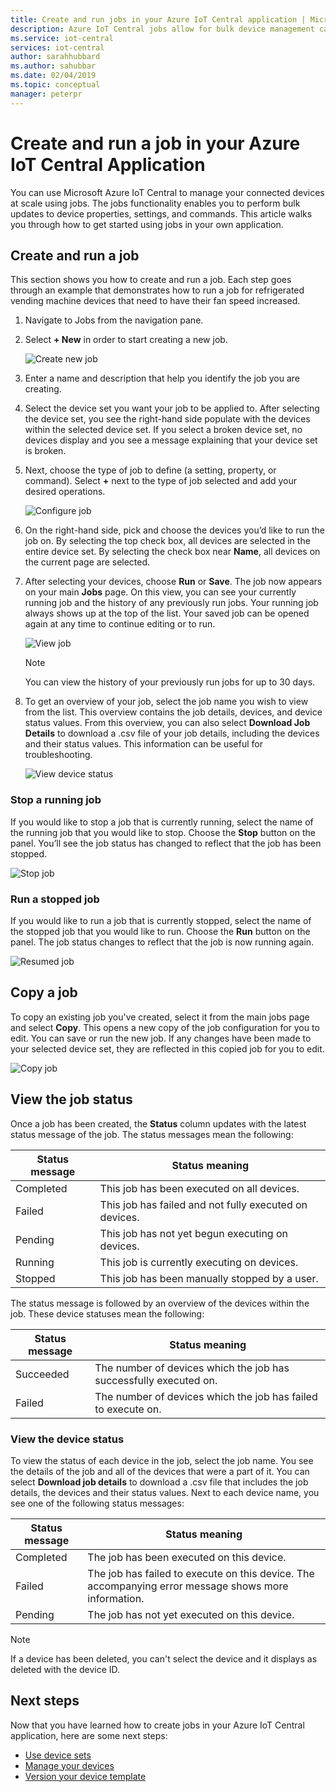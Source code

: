 ```yaml
---
title: Create and run jobs in your Azure IoT Central application | Microsoft Docs
description: Azure IoT Central jobs allow for bulk device management capabilities, such as updating a device property, setting, or executing a command.
ms.service: iot-central
services: iot-central
author: sarahhubbard
ms.author: sahubbar
ms.date: 02/04/2019
ms.topic: conceptual
manager: peterpr
---
```


# Create and run a job in your Azure IoT Central Application

You can use Microsoft Azure IoT Central to manage your connected devices at scale using jobs. The jobs functionality enables you to perform bulk updates to device properties, settings, and commands. This article walks you through how to get started using jobs in your own application.

## Create and run a job

This section shows you how to create and run a job. Each step goes through an example that demonstrates how to run a job for refrigerated vending machine devices that need to have their fan speed increased.

1. Navigate to Jobs from the navigation pane.

1. Select **+ New** in order to start creating a new job.

    ![Create new job](./media/howto-run-a-job/createnewjob.png)

1. Enter a name and description that help you identify the job you are creating.

1. Select the device set you want your job to be applied to. After selecting the device set, you see the right-hand side populate with the devices within the selected device set. If you select a broken device set, no devices display and you see a message explaining that your device set is broken.

1. Next, choose the type of job to define (a setting, property, or command). Select **+** next to the type of job selected and add your desired operations.

    ![Configure job](./media/howto-run-a-job/configurejob.png)

1. On the right-hand side, pick and choose the devices you’d like to run the job on. By selecting the top check box, all devices are selected in the entire device set. By selecting the check box near **Name**, all devices on the current page are selected.

1. After selecting your devices, choose **Run** or **Save**. The job now appears on your main **Jobs** page. On this view, you can see your currently running job and the history of any previously run jobs. Your running job always shows up at the top of the list. Your saved job can be opened again at any time to continue editing or to run.

    ![View job](./media/howto-run-a-job/viewjob.png)

    > [!NOTE]
    > You can view the history of your previously run jobs for up to 30 days.

1. To get an overview of your job, select the job name you wish to view from the list. This overview contains the job details, devices, and device status values. From this overview, you can also select **Download Job Details** to download a .csv file of your job details, including the devices and their status values. This information can be useful for troubleshooting.

    ![View device status](./media/howto-run-a-job/downloaddetails.png)

### Stop a running job

If you would like to stop a job that is currently running, select the name of the running job that you would like to stop. Choose the **Stop** button on the panel. You’ll see the job status has changed to reflect that the job has been stopped.

   ![Stop job](./media/howto-run-a-job/stopjob.png)

### Run a stopped job

If you would like to run a job that is currently stopped, select the name of the stopped job that you would like to run. Choose the **Run** button on the panel. The job status changes to reflect that the job is now running again.

   ![Resumed job](./media/howto-run-a-job/resumejob.png)

## Copy a job

To copy an existing job you've created, select it from the main jobs page and select **Copy**. This opens a new copy of the job configuration for you to edit. You can save or run the new job. If any changes have been made to your selected device set, they are reflected in this copied job for you to edit.

   ![Copy job](./media/howto-run-a-job/copyjob.png)

## View the job status

Once a job has been created, the **Status** column updates with the latest status message of the job. The status messages mean the following:

| Status message       | Status meaning                                          |
| -------------------- | ------------------------------------------------------- |
| Completed            | This job has been executed on all devices.              |
| Failed               | This job has failed and not fully executed on devices.  |
| Pending              | This job has not yet begun executing on devices.        |
| Running              | This job is currently executing on devices.             |
| Stopped              | This job has been manually stopped by a user.           |

The status message is followed by an overview of the devices within the job. These device statuses mean the following:

| Status message       | Status meaning                                                     |
| -------------------- | ------------------------------------------------------------------ |
| Succeeded            | The number of devices which the job has successfully executed on.  |
| Failed               | The number of devices which the job has failed to execute on.      |

### View the device status

To view the status of each device in the job, select the job name. You see the details of the job and all of the devices that were a part of it. You can select **Download job details** to download a .csv file that includes the job details, the devices and their status values. Next to each device name, you see one of the following status messages:

| Status message       | Status meaning                                                                |
| -------------------- | ----------------------------------------------------------------------------- |
| Completed            | The job has been executed on this device.                                     |
| Failed               | The job has failed to execute on this device. The accompanying error message shows more information.  |
| Pending              | The job has not yet executed on this device.                                  |

> [!NOTE]
> If a device has been deleted, you can't select the device and it displays as deleted with the device ID.

## Next steps

Now that you have learned how to create jobs in your Azure IoT Central application, here are some next steps:

- [Use device sets](howto-use-device-sets.md)
- [Manage your devices](howto-manage-devices.md)
- [Version your device template](howto-version-devicetemplate.md)
